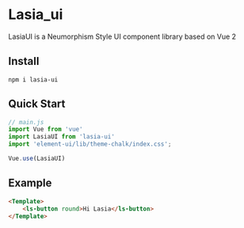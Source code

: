 # Lasia_ui

LasiaUI is a Neumorphism Style UI component library based on Vue 2

## Install

```shell
npm i lasia-ui
```

## Quick Start

```javaScript
// main.js
import Vue from 'vue'
import LasiaUI from 'lasia-ui'
import 'element-ui/lib/theme-chalk/index.css';

Vue.use(LasiaUI)
```

## Example

```Html
<Template>
    <ls-button round>Hi Lasia</ls-button>
</Template>
```
